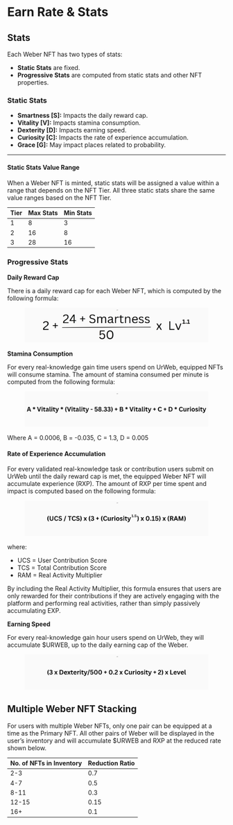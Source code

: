 # Earn Rate & Stats

## Stats

Each Weber NFT has two types of stats:&#x20;

* **Static Stats** are fixed.
* **Progressive Stats** are computed from static stats and other NFT properties.



### Static Stats

* **Smartness \[S]:** Impacts the daily reward cap.
* **Vitality \[V]:** Impacts stamina consumption.
* **Dexterity \[D]:** Impacts earning speed.
* **Curiosity \[C]:** Impacts the rate of experience accumulation.
* **Grace \[G]:** May impact places related to probability.

****

#### Static Stats Value Range

When a Weber NFT is minted, static stats will be assigned a value within a range that depends on the NFT Tier. All three static stats share the same value ranges based on the NFT Tier.

<table data-view="cards"><thead><tr><th>Tier</th><th>Max Stats</th><th>Min Stats</th></tr></thead><tbody><tr><td>1</td><td>8</td><td>3</td></tr><tr><td>2</td><td>16</td><td>8</td></tr><tr><td>3</td><td>28</td><td>16</td></tr></tbody></table>



### Progressive Stats

**Daily Reward Cap**

There is a daily reward cap for each Weber NFT, which is computed by the following formula:

<figure><img src="../../.gitbook/assets/2.png" alt="$URWEB Daily Reward Cap"><figcaption></figcaption></figure>



**Stamina Consumption**

For every real-knowledge gain time users spend on UrWeb, equipped NFTs will consume stamina.  The amount of stamina consumed per minute is computed from the following formula:

<figure><img src="../../.gitbook/assets/3.png" alt="$URWEB Stamina Consumption Rate"><figcaption></figcaption></figure>

Where A = 0.0006, B = -0.035, C = 1.3, D = 0.005



#### Rate of Experience Accumulation&#x20;

For every validated real-knowledge task or contribution users submit on UrWeb until the daily reward cap is met, the equipped Weber NFT will accumulate experience (RXP). The amount of RXP per time spent and impact is computed based on the following formula:

<figure><img src="../../.gitbook/assets/Voting Rights.png" alt=""><figcaption></figcaption></figure>

where:

* UCS = User Contribution Score
* TCS = Total Contribution Score
* RAM = Real Activity Multiplier

By including the Real Activity Multiplier, this formula ensures that users are only rewarded for their contributions if they are actively engaging with the platform and performing real activities, rather than simply passively accumulating EXP.



**Earning Speed**

For every real-knowledge gain hour users spend on UrWeb, they will accumulate $URWEB, up to the daily earning cap of the Weber.

<figure><img src="../../.gitbook/assets/Earning Speed.png" alt="$URWEB Earning Speed"><figcaption></figcaption></figure>



## **Multiple** Weber **NFT Stacking**

For users with multiple Weber NFTs, only one pair can be equipped at a time as the Primary NFT. All other pairs of Weber will be displayed in the user’s inventory and will accumulate $URWEB and RXP at the reduced rate shown below.

<table data-view="cards"><thead><tr><th>No. of NFTs in Inventory</th><th>Reduction Ratio</th></tr></thead><tbody><tr><td>2-3</td><td>0.7</td></tr><tr><td>4-7</td><td>0.5</td></tr><tr><td>8-11</td><td>0.3</td></tr><tr><td>12-15</td><td>0.15</td></tr><tr><td>16+</td><td>0.1</td></tr></tbody></table>


